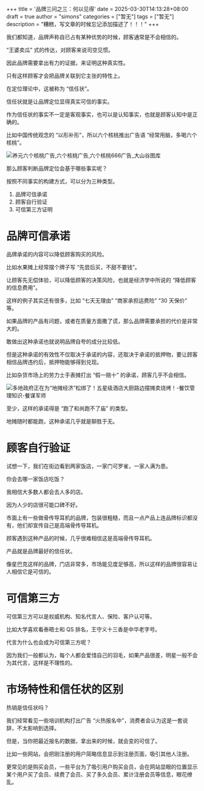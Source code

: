 +++
title = '品牌三问之三：何以见得'
date = 2025-03-30T14:13:28+08:00
draft = true
author = "simons"
categories = ["暂无"]
tags = ["暂无"]
description = "糟糕，写文章的时候忘记添加描述了！！！"
+++

我们都知道，品牌声称自已占有某种优势的时候，顾客通常是不会相信的。

“王婆卖瓜” 式的传达，对顾客来说司空见惯。

因此品牌需要拿出有力的证据，来证明这种真实性。

只有这样顾客才会把品牌关联到它主张的特性上。

在定位理论中，这被称为 “信任状”。

信任状就是让品牌定位显得真实可信的事实。

作为信任状的事实不一定是客观事实，也可以是认知事实，也就是顾客认知中是正确的。

比如中国传统观念的 “以形补形”，所以六个核桃推出广告语 “经常用脑，多喝六个核桃”。

![养元六个核桃广告,六个核桃广告,六个核桃666广告_大山谷图库](https://tse2-mm.cn.bing.net/th/id/OIP-C.8wrItSoYf_Pco2UAlMJy1QHaHa?rs=1&pid=ImgDetMain)

那么顾客判断品牌定位会基于哪些事实呢？

按照不同事实的构建方式，可以分为三种类型。

1. 品牌可信承诺
2. 顾客自行验证
3. 可信第三方证明

# 品牌可信承诺

品牌承诺的内容可以降低顾客购买的风险。

比如水果摊上经常摆个牌子写 “先尝后买，不甜不要钱”。

让顾客先无偿体验，可以降低顾客的决策风险，也就是经济学中所说的 “降低顾客的信息费用”。

这样的例子其实还有很多，比如 “七天无理由” “商家承担运费险” “30 天保价” 等。

如果品牌的产品有问题，或者在质量方面撒了谎，那么品牌需要承担的代价是非常大的。

敢做出这种承诺也就说明品牌自夸的成分比较低。

但是这种承诺的有效性不仅取决于承诺的内容，还取决于承诺的抵押物，要让顾客相信品牌违约后，抵押物能够得到兑现。

比如杂货市场上的劳力士手表摊打出 “假一赔十” 的承诺，顾客几乎不会相信。

![多地政府正在为“地摊经济”松绑了！五星级酒店大厨路边摆摊卖烧烤！-餐饮管理知识-餐谋军师](https://yeah-photos.qiyudc.com/1591186020465865)

至少，这样的承诺得是 “跑了和尚跑不了庙” 的类型。

地摊随时都能跑，这种承诺几乎就是聊胜于无。



# 顾客自行验证

试想一下，我们在街边看到两家饭店，一家门可罗雀，一家人满为患。

你会去哪一家饭店吃饭？

我相信大多数人都会去人多的店。

因为人少的店很可能口碑不好。

市面上有一些做骨传导耳机的品牌，包装很粗糙，而且一点产品上连品牌标识都没有，他们却宣传自己是高端骨传导耳机。

顾客遇到这种产品的时候，几乎很难相信这是高端骨传导耳机。

产品就是品牌最好的信任状。

像星巴克这样的品牌，门店非常多，市场能见度足够高，所以这样的品牌很容易让人相信它是可信的。



# 可信第三方

可信第三方可以是权威机构、知名代言人、保险、客户认可等。

比如大学喜欢看泰晤士和 QS 排名，王守义十三香是中华老字号。

代言为什么也会成为可信第三方呢？

因为我们一般都认为，每个人都会爱惜自己的羽毛，如果产品很差，明星一般不会为其代言，这样是不理性的。



# 市场特性和信任状的区别

热销是信任状吗？

我们经常看见一些培训机构打出广告 “火热报名中”，消费者会认为这是一套说辞，不太影响到选择。

但是，当你把最近报名的数据，拿出来的时候，就会变的可信了。

比如一些网站，会把刚注册的用户简略信息显示到注册页面，吸引其他人注册。

更常见的是购买会员，一些平台为了吸引用户购买会员，会在网站显眼的位置显示某个用户买了会员、续费了会员、买了多久会员、累计注册会员等信息，眼花缭乱。



